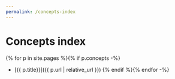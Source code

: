 ```yaml
---
permalink: /concepts-index
---
```

# Concepts index

{% for p in site.pages %}{% if p.concepts -%}
- [{{ p.title}}]({{ p.url | relative_url }})
{% endif %}{% endfor -%}
